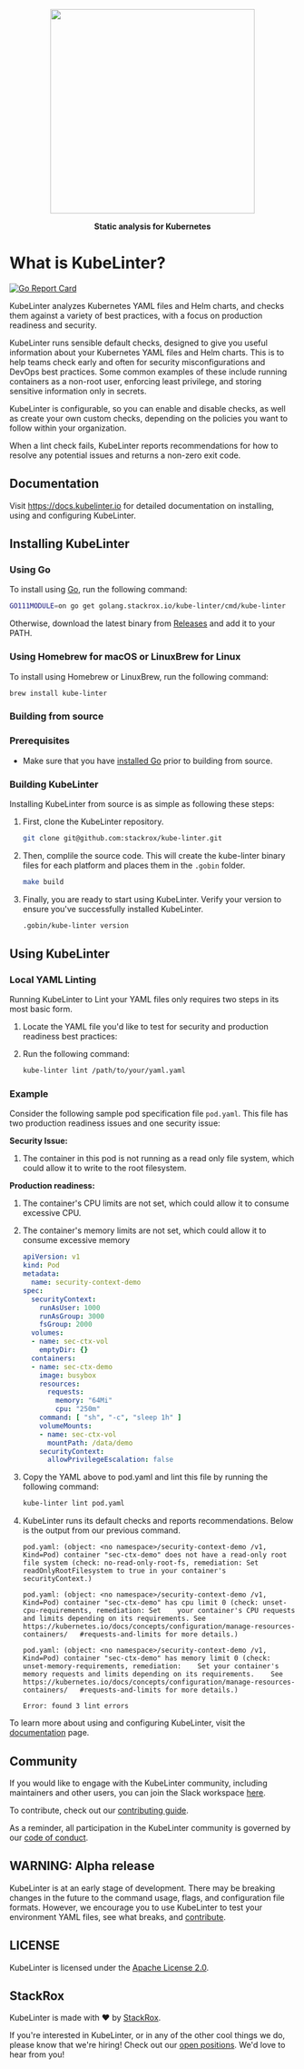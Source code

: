 <p align="center"><img src="images/logo/KubeLinter-horizontal.svg" width="360"></p>
<p align="center"><b>Static analysis for Kubernetes</b></p>

# What is KubeLinter?

[![Go Report Card](https://goreportcard.com/badge/github.com/stackrox/kube-linter)](https://goreportcard.com/report/github.com/stackrox/kube-linter)

KubeLinter analyzes Kubernetes YAML files and Helm charts, and checks them against a variety of best practices, with a focus on production readiness and security. 

KubeLinter runs sensible default checks, designed to give you useful information about your Kubernetes YAML files and Helm charts. This is to help teams check early and often for security misconfigurations and DevOps best practices. Some common examples of these include running containers as a non-root user, enforcing least privilege, and storing sensitive information only in secrets.

KubeLinter is configurable, so you can enable and disable checks, as well as create your own custom checks, depending on the policies you want to follow within your organization. 

When a lint check fails, KubeLinter reports recommendations for how to resolve any potential issues and returns a non-zero exit code.

## Documentation
Visit https://docs.kubelinter.io for detailed documentation on installing, using and configuring KubeLinter.

## Installing KubeLinter

### Using Go

To install using [Go](https://golang.org/), run the following command:

```bash
GO111MODULE=on go get golang.stackrox.io/kube-linter/cmd/kube-linter
```
Otherwise, download the latest binary from [Releases](https://github.com/stackrox/kube-linter/releases) and add it to your
PATH.

### Using Homebrew for macOS or LinuxBrew for Linux

To install using Homebrew or LinuxBrew, run the following command:

```bash
brew install kube-linter
```

### Building from source

### Prerequisites
- Make sure that you have [installed Go](https://golang.org/doc/install) prior to building from source.

### Building KubeLinter

Installing KubeLinter from source is as simple as following these steps:

1. First, clone the KubeLinter repository.

   ```bash
   git clone git@github.com:stackrox/kube-linter.git
   ```
   
1. Then, complile the source code. This will create the kube-linter binary files for each platform and places them in the `.gobin` folder.
   
   ```bash
   make build
   ```
   
1. Finally, you are ready to start using KubeLinter. Verify your version to ensure you've successfully installed KubeLinter.

   ```bash
   .gobin/kube-linter version
   ```

## Using KubeLinter

### Local YAML Linting

Running KubeLinter to Lint your YAML files only requires two steps in its most basic form.

1. Locate the YAML file you'd like to test for security and production readiness best practices:
1. Run the following command:

   ```bash
   kube-linter lint /path/to/your/yaml.yaml
   ```

### Example

Consider the following sample pod specification file `pod.yaml`. This file has two production readiness issues and one security issue:

**Security Issue:**
1. The container in this pod is not running as a read only file system, which could allow it to write to the root filesystem.

**Production readiness:**
1. The container's CPU limits are not set, which could allow it to consume excessive CPU.
1. The container's memory limits are not set, which could allow it to consume excessive memory

   ```yaml
   apiVersion: v1
   kind: Pod
   metadata:
     name: security-context-demo
   spec:
     securityContext:
       runAsUser: 1000
       runAsGroup: 3000
       fsGroup: 2000
     volumes:
     - name: sec-ctx-vol
       emptyDir: {}
     containers:
     - name: sec-ctx-demo
       image: busybox
       resources:
         requests:
           memory: "64Mi"
           cpu: "250m"
       command: [ "sh", "-c", "sleep 1h" ]
       volumeMounts:
       - name: sec-ctx-vol
         mountPath: /data/demo
       securityContext:
         allowPrivilegeEscalation: false
   ```
  
1. Copy the YAML above to pod.yaml and lint this file by running the following command:

   ```bash
   kube-linter lint pod.yaml
   ```
1. KubeLinter runs its default checks and reports recommendations. Below is the output from our previous command.

   ```
   pod.yaml: (object: <no namespace>/security-context-demo /v1, Kind=Pod) container "sec-ctx-demo" does not have a read-only root file system (check: no-read-only-root-fs, remediation: Set readOnlyRootFilesystem to true in your container's securityContext.)

   pod.yaml: (object: <no namespace>/security-context-demo /v1, Kind=Pod) container "sec-ctx-demo" has cpu limit 0 (check: unset-cpu-requirements, remediation: Set    your container's CPU requests and limits depending on its requirements. See    https://kubernetes.io/docs/concepts/configuration/manage-resources-containers/   #requests-and-limits for more details.)
   
   pod.yaml: (object: <no namespace>/security-context-demo /v1, Kind=Pod) container "sec-ctx-demo" has memory limit 0 (check: unset-memory-requirements, remediation:    Set your container's memory requests and limits depending on its requirements.    See https://kubernetes.io/docs/concepts/configuration/manage-resources-containers/   #requests-and-limits for more details.)
   
   Error: found 3 lint errors
   ```
To learn more about using and configuring KubeLinter, visit the [documentation](./docs) page.

## Community

If you would like to engage with the KubeLinter community, including maintainers and other users, you can join the Slack workspace [here](https://join.slack.com/t/kube-linter/shared_invite/zt-kla9qvyo-Tk~wynTSbr9EE3AjHcv4BQ).

To contribute, check out our [contributing guide](./CONTRIBUTING.md).

As a reminder, all participation in the KubeLinter community is governed by our [code of conduct](./CODE_OF_CONDUCT.md).

## WARNING: Alpha release

KubeLinter is at an early stage of development. There may be breaking changes in
the future to the command usage, flags, and configuration file formats. However,
we encourage you to use KubeLinter to test your environment YAML files, see what
breaks, and [contribute](./CONTRIBUTING.md).

## LICENSE 

KubeLinter is licensed under the [Apache License 2.0](./LICENSE).

## StackRox

KubeLinter is made with ❤️ by [StackRox](https://stackrox.com/).

If you're interested in KubeLinter, or in any of the other cool things we do, please know that we're hiring!
Check out our [open positions](https://www.stackrox.com/job-board/). We'd love to hear from you!
